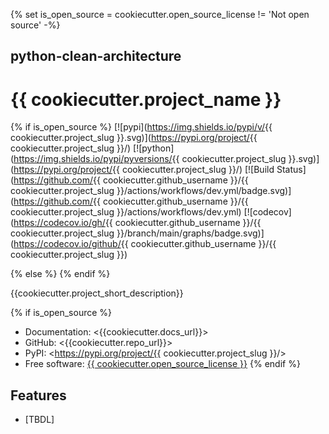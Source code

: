 {% set is_open_source = cookiecutter.open_source_license != 'Not open source' -%}

## python-clean-architecture

# {{ cookiecutter.project_name }}

{% if is_open_source %}
[![pypi](<https://img.shields.io/pypi/v/>{{ cookiecutter.project_slug }}.svg)](<https://pypi.org/project/>{{ cookiecutter.project_slug }}/)
[![python](<https://img.shields.io/pypi/pyversions/>{{ cookiecutter.project_slug }}.svg)](<https://pypi.org/project/>{{ cookiecutter.project_slug }}/)
[![Build Status](<https://github.com/>{{ cookiecutter.github_username }}/{{ cookiecutter.project_slug }}/actions/workflows/dev.yml/badge.svg)](<https://github.com/>{{ cookiecutter.github_username }}/{{ cookiecutter.project_slug }}/actions/workflows/dev.yml)
[![codecov](<https://codecov.io/gh/>{{ cookiecutter.github_username }}/{{ cookiecutter.project_slug }}/branch/main/graphs/badge.svg)](<https://codecov.io/github/>{{ cookiecutter.github_username }}/{{ cookiecutter.project_slug }})

{% else %}
{% endif %}

{{cookiecutter.project_short_description}}

{% if is_open_source %}

* Documentation: <{{cookiecutter.docs_url}}>
* GitHub: <{{cookiecutter.repo_url}}>
* PyPI: <https://pypi.org/project/{{ cookiecutter.project_slug }}/>
* Free software: [{{ cookiecutter.open_source_license }}](./LICENSE)
{% endif %}

## Features

* [TBDL]
